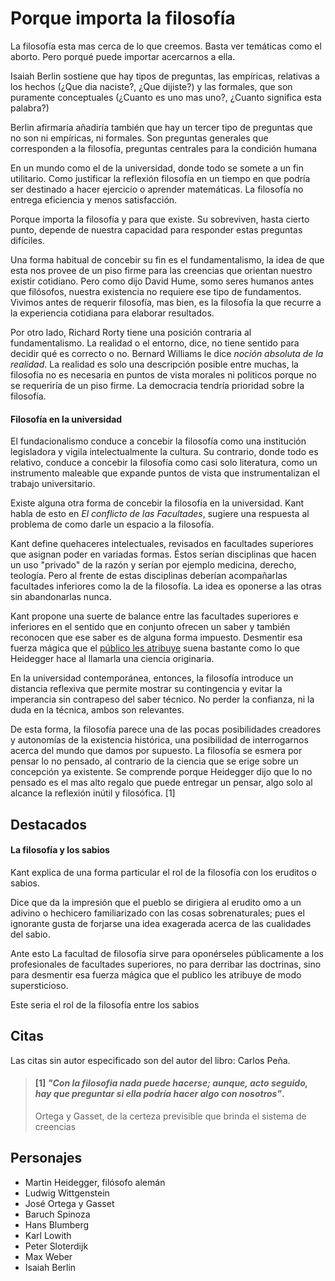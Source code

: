 # Porque importa la filosofía

La filosofía esta mas cerca de lo que creemos. Basta ver temáticas como el aborto. Pero porqué puede importar acercarnos a ella.

Isaiah Berlin sostiene que hay tipos de preguntas, las empíricas, relativas a los hechos (¿Que dia naciste?, ¿Que dijiste?) y las formales, que son puramente conceptuales (¿Cuanto es uno mas uno?, ¿Cuanto significa esta palabra?)

Berlin afirmaría añadiría también que hay un tercer tipo de preguntas que no son ni empíricas, ni formales. Son preguntas generales que corresponden a la filosofía, preguntas centrales para la condición humana

En un mundo como el de la universidad, donde todo se somete a un fin utilitario. Como justificar la reflexión filosofía en un tiempo en que podría ser destinado a hacer ejercicio o aprender matemáticas. La filosofía no entrega eficiencia y menos satisfacción.

Porque importa la filosofía y para que existe. Su sobreviven, hasta cierto punto, depende de nuestra capacidad para responder estas preguntas difíciles. 

Una forma habitual de concebir su fin es el fundamentalismo, la idea de que esta nos provee de un piso firme para las creencias que orientan nuestro existir cotidiano. Pero como dijo David Hume, somo seres humanos antes que filósofos, nuestra existencia no requiere ese tipo de fundamentos. Vivimos antes de requerir filosofía, mas bien, es la filosofía la que recurre a la experiencia cotidiana para elaborar resultados.

Por otro lado, Richard Rorty tiene una posición contraria al fundamentalismo. La realidad o el entorno, dice, no tiene sentido para decidir qué es correcto o no. Bernard Williams le dice *noción absoluta de la realidad*. La realidad es solo una descripción posible entre muchas, la filosofía no es necesaria en puntos de vista morales ni politicos porque no se requeriría de un piso firme. La democracia tendría prioridad sobre la filosofía.

#### Filosofía en la universidad 

El fundacionalismo conduce a concebir la filosofía como una institución legisladora y vigila intelectualmente la cultura. Su contrario, donde todo es relativo, conduce a concebir la filosofía como casi solo literatura, como un instrumento maleable que expande puntos de vista que instrumentalizan el trabajo universitario.

Existe alguna otra forma de concebir la filosofía en la universidad. Kant habla de esto en *El conflicto de las Facultades*, sugiere una respuesta al problema de como darle un espacio a la filosofía. 

Kant define quehaceres intelectuales, revisados en facultades superiores que asignan poder en variadas formas. Éstos serían disciplinas que hacen un uso "privado" de la razón y serían por ejemplo medicina, derecho, teología. Pero al frente de estas disciplinas deberían acompañarlas facultades inferiores como la de la filosofía. La idea es oponerse a las otras sin abandonarlas nunca. 

Kant propone una suerte de balance entre las facultades superiores e inferiores en el sentido que en conjunto ofrecen un saber y también reconocen que ese saber es de alguna forma impuesto. Desmentir esa fuerza mágica que el [público les atribuye](#la-filosofía-y-los-sabios) suena bastante como lo que Heidegger hace al llamarla una ciencia originaria.

En la universidad contemporánea, entonces, la filosofía introduce un distancia reflexiva que permite mostrar su contingencia y evitar la imperancia sin contrapeso del saber técnico. No perder la confianza, ni la duda en la técnica, ambos son relevantes.

De esta forma, la filosofía parece una de las pocas posibilidades creadores y autonomías de la existencia histórica, una posibilidad de interrogarnos acerca del mundo que damos por supuesto. La filosofía se esmera por pensar lo no pensado, al contrario de la ciencia que se erige sobre un concepción ya existente. Se comprende porque Heidegger dijo que lo no pensado es el mas alto regalo que puede entregar un pensar, algo solo al alcance la reflexión inútil y filosófica. [1]


## Destacados


#### La filosofía y los sabios
Kant explica de una forma particular el rol de la filosofía con los eruditos o sabios.

Dice que da la impresión que el pueblo se dirigiera al erudito omo a un adivino o hechicero familiarizado con las cosas sobrenaturales; pues el ignorante gusta de forjarse una idea exagerada acerca de las cualidades del sabio. 

Ante esto La facultad de filosofía sirve para oponérseles públicamente a los profesionales de facultades superiores, no para derribar las doctrinas, sino para desmentir esa fuerza mágica que el publico les atribuye de modo supersticioso.

Este seria el rol de la filosofía entre los sabios

## Citas
                                                                                                                    
Las citas sin autor especificado son del autor del libro: Carlos Peña.

<!-- p158 -->
> #### [1] _"Con la filosofia nada puede hacerse; aunque, acto seguido, hay que preguntar si ella podría hacer algo con nosotros"_.
>
> Ortega y Gasset, de la certeza previsible que brinda el sistema de creencias



## Personajes

- Martin Heidegger, filósofo alemán
- Ludwig Wittgenstein
- José Ortega y Gasset
- Baruch Spinoza
- Hans Blumberg
- Karl Lowith
- Peter Sloterdijk
- Max Weber
- Isaiah Berlin